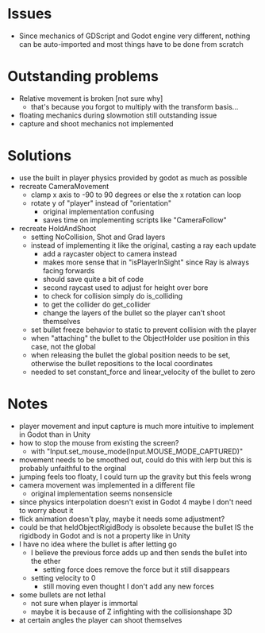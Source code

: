# Issues

- Since mechanics of GDScript and Godot engine very different, nothing can be auto-imported and most things have to be done from scratch

# Outstanding problems

- Relative movement is broken [not sure why]
    - that's because you forgot to multiply with the transform basis...
- floating mechanics during slowmotion still outstanding issue
- capture and shoot mechanics not implemented

# Solutions

- use the built in player physics provided by godot as much as possible
- recreate CameraMovement
    - clamp x axis to -90 to 90 degrees or else the x rotation can loop
    - rotate y of "player" instead of "orientation"
        - original implementation confusing
        - saves time on implementing scripts like "CameraFollow"
- recreate HoldAndShoot
    - setting NoCollision, Shot and Grad layers
    - instead of implementing it like the original, casting a ray each update
        - add a raycaster object to camera instead
        - makes more sense that in "isPlayerInSight" since Ray is always facing forwards
        - should save quite a bit of code
        - second raycast used to adjust for height over bore
        - to check for collision simply do is_colliding
        - to get the collider do get_collider
        - change the layers of the bullet so the player can't shoot themselves
    - set bullet freeze behavior to static to prevent collision with the player
    - when "attaching" the bullet to the ObjectHolder use position in this case, not the global
    - when releasing the bullet the global position needs to be set, otherwise the bullet repositions to the local coordinates
    - needed to set constant_force and linear_velocity of the bullet to zero

# Notes

- player movement and input capture is much more intuitive to implement in Godot than in Unity
- how to stop the mouse from existing the screen?
    - with "Input.set_mouse_mode(Input.MOUSE_MODE_CAPTURED)"
- movement needs to be smoothed out, could do this with lerp but this is probably unfaithful to the orginal
- jumping feels too floaty, I could turn up the gravity but this feels wrong
- camera movement was implemented in a different file
    - original implementation seems nonsensicle
- since physics interpolation doesn't exist in Godot 4 maybe I don't need to worry about it
- flick animation doesn't play, maybe it needs some adjustment?
- could be that heldObjectRigidBody is obsolete because the bullet IS the rigidbody in Godot and is not a property like in Unity
- I have no idea where the bullet is after letting go
    - I believe the previous force adds up and then sends the bullet into the ether
        - setting force does remove the force but it still disappears
    - setting velocity to 0
        - still moving even thought I don't add any new forces
- some bullets are not lethal
    - not sure when player is immortal
    - maybe it is because of Z infighting with the collisionshape 3D
- at certain angles the player can shoot themselves